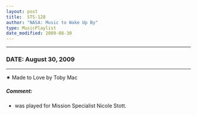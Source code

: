 ```yaml
---
layout: post
title:  STS-128
author: "NASA: Music to Wake Up By"
type: MusicPlaylist
date_modified: 2009-08-30
---
```


----
### DATE: August 30, 2009
----
✷ Made to Love by Toby Mac

##### Comment:
* was played for Mission Specialist Nicole Stott.
